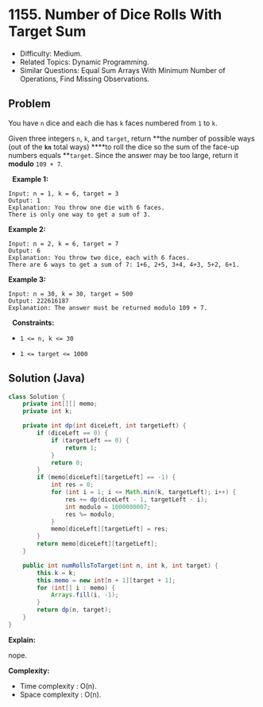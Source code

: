 # 1155. Number of Dice Rolls With Target Sum

- Difficulty: Medium.
- Related Topics: Dynamic Programming.
- Similar Questions: Equal Sum Arrays With Minimum Number of Operations, Find Missing Observations.

## Problem

You have ```n``` dice and each die has ```k``` faces numbered from ```1``` to ```k```.

Given three integers ```n```, ```k```, and ```target```, return **the number of possible ways (out of the **```kn```** total ways) ****to roll the dice so the sum of the face-up numbers equals **```target```. Since the answer may be too large, return it **modulo** ```109 + 7```.

 
**Example 1:**

```
Input: n = 1, k = 6, target = 3
Output: 1
Explanation: You throw one die with 6 faces.
There is only one way to get a sum of 3.
```

**Example 2:**

```
Input: n = 2, k = 6, target = 7
Output: 6
Explanation: You throw two dice, each with 6 faces.
There are 6 ways to get a sum of 7: 1+6, 2+5, 3+4, 4+3, 5+2, 6+1.
```

**Example 3:**

```
Input: n = 30, k = 30, target = 500
Output: 222616187
Explanation: The answer must be returned modulo 109 + 7.
```

 
**Constraints:**


	
- ```1 <= n, k <= 30```
	
- ```1 <= target <= 1000```



## Solution (Java)

```java
class Solution {
    private int[][] memo;
    private int k;

    private int dp(int diceLeft, int targetLeft) {
        if (diceLeft == 0) {
            if (targetLeft == 0) {
                return 1;
            }
            return 0;
        }
        if (memo[diceLeft][targetLeft] == -1) {
            int res = 0;
            for (int i = 1; i <= Math.min(k, targetLeft); i++) {
                res += dp(diceLeft - 1, targetLeft - i);
                int modulo = 1000000007;
                res %= modulo;
            }
            memo[diceLeft][targetLeft] = res;
        }
        return memo[diceLeft][targetLeft];
    }

    public int numRollsToTarget(int n, int k, int target) {
        this.k = k;
        this.memo = new int[n + 1][target + 1];
        for (int[] i : memo) {
            Arrays.fill(i, -1);
        }
        return dp(n, target);
    }
}
```

**Explain:**

nope.

**Complexity:**

* Time complexity : O(n).
* Space complexity : O(n).
